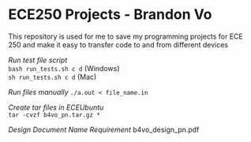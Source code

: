 # ECE250 Projects - Brandon Vo

This repository is used for me to save my programming projects for 
ECE 250 and make it easy to transfer code to and from different devices

*Run test file script*  
`bash run_tests.sh c d` (Windows)  
`sh run_tests.sh c d` (Mac)  

*Run files manually*
`./a.out < file_name.in`

*Create tar files in ECEUbuntu*  
`tar -cvzf b4vo_pn.tar.gz *`

*Design Document Name Requirement*
b4vo_design_pn.pdf